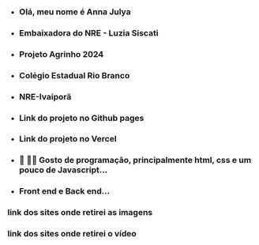 - ### Olá, meu nome é Anna Julya
- ### Embaixadora do NRE - Luzia Siscati
- ### Projeto Agrinho 2024
- ### Colégio Estadual Rio Branco
- ### NRE-Ivaiporã
- ### Link do projeto no Github pages
- ### Link do projeto no Vercel 
- ### 👀 👨‍💻 Gosto de programação, principalmente html, css e um pouco de Javascript...
- ### Front end e Back end...
 
 
### link dos sites onde retirei as imagens 
### link dos sites onde retirei o vídeo